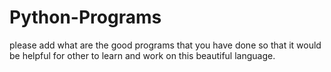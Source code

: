 # Python-Programs

please add what are the good programs that you have done so that it would be helpful for other to learn and work on this beautiful language.
